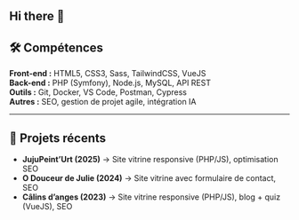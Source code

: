 ## Hi there 👋


## 🛠️ Compétences  
**Front-end :** HTML5, CSS3, Sass, TailwindCSS, VueJS  
**Back-end :** PHP (Symfony), Node.js, MySQL, API REST  
**Outils :** Git, Docker, VS Code, Postman, Cypress  
**Autres :** SEO, gestion de projet agile, intégration IA  

---

## 📌 Projets récents  
- **JujuPeint’Urt (2025)** → Site vitrine responsive (PHP/JS), optimisation SEO  
- **O Douceur de Julie (2024)** → Site vitrine avec formulaire de contact, SEO  
- **Câlins d’anges (2023)** → Site vitrine responsive (PHP/JS), blog + quiz (VueJS), SEO  

